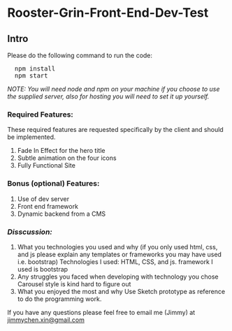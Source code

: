 # Rooster-Grin-Front-End-Dev-Test

## Intro

Please do the following command to run the code:

<pre>
  npm install
  npm start
</pre>

<em>NOTE: You will need node and npm on your machine if you choose to use the supplied server, also for hosting you will need to set it up yourself.</em>


### Required Features:

These required features are requested specifically by the client and should be implemented.

  1. Fade In Effect for the hero title
  2. Subtle animation on the four icons
  3. Fully Functional Site

### Bonus (optional) Features:
  1. Use of dev server
  2. Front end framework
  3. Dynamic backend from a CMS

### *Disscussion:*

  1. What you technologies you used and why (if you only used html, css, and js please explain any templates or frameworks you may have used i.e. bootstrap)
    Technologies I used: HTML, CSS, and js. framework I used is bootstrap
  2. Any struggles you faced when developing with technology you chose
    Carousel style is kind hard to figure out
  3. What you enjoyed the most and why
    Use Sketch prototype as reference to do the programming work.

If you have any questions please feel free to email me (Jimmy) at jimmychen.xin@gmail.com
